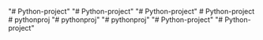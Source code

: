 "# Python-project" 
"# Python-project" 
"# Python-project" 
#   P y t h o n - p r o j e c t  
 #   p y t h o n p r o j  
 "# pythonproj" 
"# pythonproj" 
"# Python-project" 
"# Python-project" 
